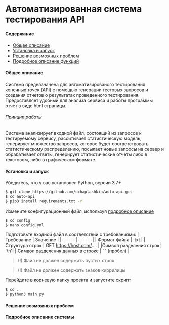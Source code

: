 # Автоматизированная система тестирования API
#### Содержание
  - [Общее описание](https://github.com/ochaplashkin/auto-api/blob/master/README.md#%D0%BE%D0%B1%D1%89%D0%B5%D0%B5-%D0%BE%D0%BF%D0%B8%D1%81%D0%B0%D0%BD%D0%B8%D0%B5)
  - [Установка и запуск](https://github.com/ochaplashkin/auto-api/blob/master/README.md#%D1%83%D1%81%D1%82%D0%B0%D0%BD%D0%BE%D0%B2%D0%BA%D0%B0-%D0%B8-%D0%B7%D0%B0%D0%BF%D1%83%D1%81%D0%BA)
  - [Решение возможных проблем](https://github.com/ochaplashkin/auto-api#%D1%80%D0%B5%D1%88%D0%B5%D0%BD%D0%B8%D0%B5-%D0%B2%D0%BE%D0%B7%D0%BC%D0%BE%D0%B6%D0%BD%D1%8B%D1%85-%D0%BF%D1%80%D0%BE%D0%B1%D0%BB%D0%B5%D0%BC)
  - [Подробное описание функций](https://github.com/ochaplashkin/auto-api#%D0%BF%D0%BE%D0%B4%D1%80%D0%BE%D0%B1%D0%BD%D0%BE%D0%B5-%D0%BE%D0%BF%D0%B8%D1%81%D0%B0%D0%BD%D0%B8%D0%B5-%D1%81%D0%B8%D1%81%D1%82%D0%B5%D0%BC%D1%8B)
#### Общее описание
Система предназначена для автоматизированого тестирования конечных точек (API) с помощью  генерации тестовых запросов и создания отчетов о результатах проведенного тестирования. Предоставляет удобный для анализа сервиса и работы программы отчет в виде html страницы. 
###### Принцип работы
Система анализирует входной файл, состоящий из запросов к тестируемому сервису, расситывает статистическую модель, генерирует множество запросов, которое будет соответствовать статистическому распределению, посылает новые запросы на сервер и обрабатывает ответы, генерирует статистические отчеты либо в текстовом, либо в графическом формате.
#### Установка и запуск
Убедитесь, что у вас установлен Python, версии 3.7+
```sh
$ git clone https://github.com/ochaplashkin/auto-api.git
$ cd auto-api
$ pip3 install requirements.txt -r
```
Измените конфигурационный файл, используя [подробное описание](https://github.com/ochaplashkin/auto-api#%D0%BF%D0%BE%D0%B4%D1%80%D0%BE%D0%B1%D0%BD%D0%BE%D0%B5-%D0%BE%D0%BF%D0%B8%D1%81%D0%B0%D0%BD%D0%B8%D0%B5-%D1%81%D0%B8%D1%81%D1%82%D0%B5%D0%BC%D1%8B)
```sh
$ cd config
$ nano config.yml
```
Подготовьте входной файл в соответствии с требованиями:
| Требование | Значение |
| ------ | ------ |
| Формат файла | .txt |
| Структура строк | GET https://host.com/.... |
|Символ разделения строк| '\n'|
| Символ разделения данных в строке | ' '  (пробел) |

> (!) Файл не должен содержать пустых строк

> (!) Файл не должен содержать знаков киррилицы

Перейдите в корневую папку проекта и запустите скрипт
```sh
$ cd ..
$ python3 main.py
```
#### Решение возможных проблем
#### Подробное описание системы
